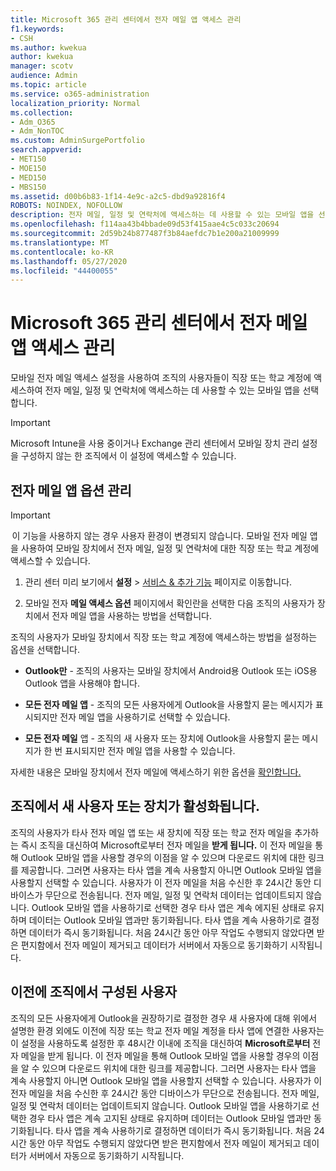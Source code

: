 ```yaml
---
title: Microsoft 365 관리 센터에서 전자 메일 앱 액세스 관리
f1.keywords:
- CSH
ms.author: kwekua
author: kwekua
manager: scotv
audience: Admin
ms.topic: article
ms.service: o365-administration
localization_priority: Normal
ms.collection:
- Adm_O365
- Adm_NonTOC
ms.custom: AdminSurgePortfolio
search.appverid:
- MET150
- MOE150
- MED150
- MBS150
ms.assetid: d00b6b83-1f14-4e9c-a2c5-dbd9a92816f4
ROBOTS: NOINDEX, NOFOLLOW
description: 전자 메일, 일정 및 연락처에 액세스하는 데 사용할 수 있는 모바일 앱을 선택하는 방법을 배워야 합니다.
ms.openlocfilehash: f114aa43b4bbade09d53f415aae4c5c033c20694
ms.sourcegitcommit: 2d59b24b877487f3b84aefdc7b1e200a21009999
ms.translationtype: MT
ms.contentlocale: ko-KR
ms.lasthandoff: 05/27/2020
ms.locfileid: "44400055"
---
```

# <a name="manage-email-app-access-in-the-microsoft-365-admin-center"></a>Microsoft 365 관리 센터에서 전자 메일 앱 액세스 관리

모바일 전자 메일 액세스 설정을 사용하여 조직의 사용자들이 직장 또는 학교 계정에 액세스하여 전자 메일, 일정 및 연락처에 액세스하는 데 사용할 수 있는 모바일 앱을 선택합니다.
  
> [!IMPORTANT]
> Microsoft Intune을 사용 중이거나 Exchange 관리 센터에서 모바일 장치 관리 설정을 구성하지 않는 한 조직에서 이 설정에 액세스할 수 있습니다. 
  
## <a name="manage-email-app-options"></a>전자 메일 앱 옵션 관리

> [!IMPORTANT]
>  이 기능을 사용하지 않는 경우 사용자 환경이 변경되지 않습니다. 모바일 전자 메일 앱을 사용하여 모바일 장치에서 전자 메일, 일정 및 연락처에 대한 직장 또는 학교 계정에 액세스할 수 있습니다. 
    
1. 관리 센터 미리 보기에서 **설정** \> <a href="https://go.microsoft.com/fwlink/p/?linkid=2053743" target="_blank">서비스 &amp; 추가 기능</a> 페이지로 이동합니다. 

2. 모바일 전자 **메일 액세스 옵션** 페이지에서 확인란을 선택한 다음 조직의 사용자가 장치에서 전자 메일 앱을 사용하는 방법을 선택합니다.
  
조직의 사용자가 모바일 장치에서 직장 또는 학교 계정에 액세스하는 방법을 설정하는 옵션을 선택합니다.
  
- **Outlook만** - 조직의 사용자는 모바일 장치에서 Android용 Outlook 또는 iOS용 Outlook 앱을 사용해야 합니다. 
    
- **모든 전자 메일 앱** - 조직의 모든 사용자에게 Outlook을 사용할지 묻는 메시지가 표시되지만 전자 메일 앱을 사용하기로 선택할 수 있습니다. 
    
- **모든 전자 메일** 앱 - 조직의 새 사용자 또는 장치에 Outlook을 사용할지 묻는 메시지가 한 번 표시되지만 전자 메일 앱을 사용할 수 있습니다. 
    
자세한 내용은 모바일 장치에서 전자 메일에 액세스하기 위한 옵션을 [확인합니다.](access-email-from-a-mobile-device.md)
  
## <a name="new-user-or-device-is-activated-in-your-organization"></a>조직에서 새 사용자 또는 장치가 활성화됩니다.

조직의 사용자가 타사 전자 메일 앱 또는 새 장치에 직장 또는 학교 전자 메일을 추가하는 즉시 조직을 대신하여 Microsoft로부터 전자 메일을 **받게 됩니다.** 이 전자 메일을 통해 Outlook 모바일 앱을 사용할 경우의 이점을 알 수 있으며 다운로드 위치에 대한 링크를 제공합니다. 그러면 사용자는 타사 앱을 계속 사용할지 아니면 Outlook 모바일 앱을 사용할지 선택할 수 있습니다. 사용자가 이 전자 메일을 처음 수신한 후 24시간 동안 디바이스가 무단으로 전송됩니다. 전자 메일, 일정 및 연락처 데이터는 업데이트되지 않습니다. Outlook 모바일 앱을 사용하기로 선택한 경우 타사 앱은 계속 에지된 상태로 유지하며 데이터는 Outlook 모바일 앱과만 동기화됩니다. 타사 앱을 계속 사용하기로 결정하면 데이터가 즉시 동기화됩니다. 처음 24시간 동안 아무 작업도 수행되지 않았다면 받은 편지함에서 전자 메일이 제거되고 데이터가 서버에서 자동으로 동기화하기 시작됩니다.
  
## <a name="previously-configured-users-in-your-organization"></a>이전에 조직에서 구성된 사용자

조직의 모든 사용자에게 Outlook을 권장하기로 결정한 경우 새 사용자에 대해 위에서 설명한 환경 외에도 이전에 직장 또는 학교 전자 메일 계정을 타사 앱에 연결한 사용자는 이 설정을 사용하도록 설정한 후 48시간 이내에 조직을 대신하여 **Microsoft로부터** 전자 메일을 받게 됩니다. 이 전자 메일을 통해 Outlook 모바일 앱을 사용할 경우의 이점을 알 수 있으며 다운로드 위치에 대한 링크를 제공합니다. 그러면 사용자는 타사 앱을 계속 사용할지 아니면 Outlook 모바일 앱을 사용할지 선택할 수 있습니다. 사용자가 이 전자 메일을 처음 수신한 후 24시간 동안 디바이스가 무단으로 전송됩니다. 전자 메일, 일정 및 연락처 데이터는 업데이트되지 않습니다. Outlook 모바일 앱을 사용하기로 선택한 경우 타사 앱은 계속 고지된 상태로 유지하며 데이터는 Outlook 모바일 앱과만 동기화됩니다. 타사 앱을 계속 사용하기로 결정하면 데이터가 즉시 동기화됩니다. 처음 24시간 동안 아무 작업도 수행되지 않았다면 받은 편지함에서 전자 메일이 제거되고 데이터가 서버에서 자동으로 동기화하기 시작됩니다. 
  

